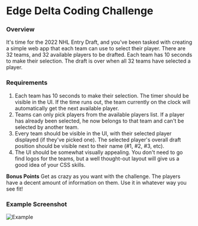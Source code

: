 # Edge Delta Coding Challenge

### Overview

It's time for the 2022 NHL Entry Draft, and you've been tasked with creating a simple web app that each team can use to select their player. There are 32 teams, and 32 available players to be drafted. Each team has 10 seconds to make their selection. The draft is over when all 32 teams have selected a player.

### Requirements

1. Each team has 10 seconds to make their selection. The timer should be visible in the UI. If the time runs out, the team currently on the clock will automatically get the next available player.
2. Teams can only pick players from the available players list. If a player has already been selected, he now belongs to that team and can't be selected by another team.
3. Every team should be visible in the UI, with their selected player displayed (if they've picked one). The selected player's overall draft position should be visible next to their name (#1, #2, #3, etc).
4. The UI should be somewhat visually appealing. You don't need to go find logos for the teams, but a well thought-out layout will give us a good idea of your CSS skills.

**Bonus Points**
Get as crazy as you want with the challenge. The players have a decent amount of information on them. Use it in whatever way you see fit!

### Example Screenshot
![Example](https://i.imgur.com/J23ICyz.png)
